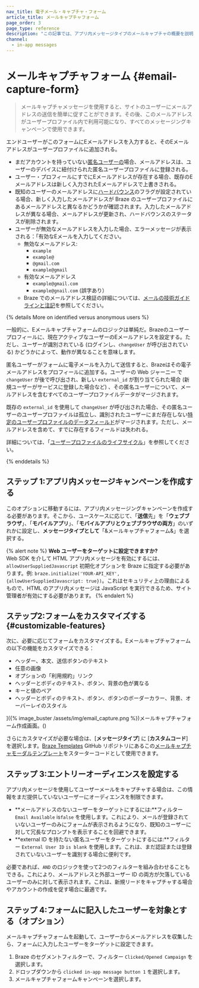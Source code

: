 ```yaml
---
nav_title: 電子メール・キャプチャ・フォーム
article_title: メールキャプチャフォーム
page_order: 3
page_type: reference
description: "この記事では、アプリ内メッセージタイプのメールキャプチャの概要を説明します。"
channel:
  - in-app messages
---
```


# メールキャプチャフォーム {#email-capture-form}

> メールキャプチャメッセージを使用すると、サイトのユーザーにメールアドレスの送信を簡単に促すことができます。その後、このメールアドレスがユーザープロファイル内で利用可能になり、すべてのメッセージングキャンペーンで使用できます。

エンドユーザーがこのフォームにEメールアドレスを入力すると、そのEメールアドレスがユーザープロファイルに追加される。

- まだアカウントを持っていない[匿名ユーザーの]({{site.baseurl}}/user_guide/data_and_analytics/user_data_collection/user_profile_lifecycle/#anonymous-user-profiles)場合、メールアドレスは、ユーザーのデバイスに紐付けられた匿名ユーザープロファイルに登録される。
- ユーザー・プロフィールにすでにEメールアドレスが存在する場合、既存のEメールアドレスは新しく入力されたEメールアドレスで上書きされる。
- 既知のユーザーのメールアドレスに[ハードバウンス]({{site.baseurl}}/help/help_articles/email/email_bounces#email-bounces)のフラグが設定されている場合、新しく入力したメールアドレスが Braze のユーザープロファイルにあるメールアドレスと異なるかどうかが確認されます。入力したメールアドレスが異なる場合、メールアドレスが更新され、ハードバウンスのステータスが削除されます。 
- ユーザーが無効なメールアドレスを入力した場合、エラーメッセージが表示される：「有効なEメールを入力してください。
    - 無効なメールアドレス: 
        - `example`
        - `example@`
        - `@gmail.com`
        - `example@gmail`
    - 有効なメールアドレス 
        - `example@gmail.com`
        - `example@gnail.com` (誤字あり）
    - Braze でのメールアドレス検証の詳細については、[メールの技術ガイドラインと注記]({{site.baseurl}}/user_guide/message_building_by_channel/email/email_setup/email_validation/)を参照してください。

{% details More on identified versus anonymous users %}

一般的に、Eメールキャプチャフォームのロジックは単純だ。Brazeのユーザープロフィールに、現在アクティブなユーザーのEメールアドレスを設定する。ただし、ユーザーが識別されている (ログインし、`changeUser` が呼び出されている) かどうかによって、動作が異なることを意味します。

匿名ユーザーがフォームに電子メールを入力して送信すると、Brazeはその電子メールアドレスをプロフィールに追加する。ユーザーの Web ジャーニー で `changeUser` が後で呼び出され、新しい `external_id` が割り当てられた場合 (新規ユーザーがサービスに登録した場合など) 、その匿名ユーザーについて、メールアドレスを含むすべてのユーザープロファイルデータがマージされます。

既存の `external_id` を使用して `changeUser` が呼び出された場合、その匿名ユーザーのユーザープロファイルは孤立し、識別されたユーザーにまだ存在しない[特定のユーザープロファイルのデータフィールド]({{site.baseurl}}/api/endpoints/user_data/post_users_merge/#merge_updates-behavior)がマージされます。ただし、メールアドレスを含めて、すでに存在するフィールドは失われる。

詳細については、「[ユーザープロファイルのライフサイクル]({{site.baseurl}}/user_guide/data/user_data_collection/user_profile_lifecycle/)」を参照してください。

{% enddetails %}

## ステップ 1:アプリ内メッセージキャンペーンを作成する

このオプションに移動するには、アプリ内メッセージングキャンペーンを作成する必要があります。そこから、ユースケースに応じて、「**送信**先」を「**ウェブブラウザ**」、「**モバイルアプリ**」、「**モバイルアプリとウェブブラウザの両方**」のいずれかに設定し、**メッセージタイプとして**「&メールキャプチャフォーム&」を選択する。

{% alert note %}
**Web ユーザーをターゲットに設定できますか?**<br>Web SDK を介して HTML アプリ内メッセージを有効にするには、`allowUserSuppliedJavascript` 初期化オプションを Braze に指定する必要があります。例: `braze.initialize('YOUR-API_KEY', {allowUserSuppliedJavascript: true})`。これはセキュリティ上の理由によるもので、HTML のアプリ内メッセージは JavaScript を実行できるため、サイト管理者が有効にする必要があります。
{% endalert %}

## ステップ2:フォームをカスタマイズする {#customizable-features}

次に、必要に応じてフォームをカスタマイズする。Eメールキャプチャフォームの以下の機能をカスタマイズできる：

- ヘッダー、本文、送信ボタンのテキスト
- 任意の画像
- オプションの「利用規約」リンク
- ヘッダーとボディのテキスト、ボタン、背景の色が異なる
- キーと値のペア
- ヘッダーとボディのテキスト、ボタン、ボタンのボーダーカラー、背景、オーバーレイのスタイル

]({% image_buster /assets/img/email_capture.png %})メールキャプチャフォーム作成画面。()

さらにカスタマイズが必要な場合は、[**メッセージタイプ**] に [**カスタムコード**] を選択します。[Braze Templates](https://github.com/braze-inc/in-app-message-templates/tree/master/braze-templates) GitHub リポジトリにあるこの[メールキャプチャモーダルテンプレート](https://github.com/braze-inc/in-app-message-templates/tree/master/braze-templates/5-email-capture-modal)をスターターコードとして使用できます。

## ステップ 3:エントリーオーディエンスを設定する

アプリ内メッセージを使用してユーザーメールをキャプチャする場合は、この情報をまだ提供していないユーザーにオーディエンスを制限できます。

- **メールアドレスのないユーザーをターゲットにするには:**フィルター `Email Available` is`false` を使用します。これにより、メールが登録されていないユーザーのみにフォームが表示されるようになり、既知のユーザーに対して冗長なプロンプトを表示することを回避できます。
- **external ID を持たない匿名ユーザーをターゲットにするには:**フィルター `External User ID` `is blank` を使用します。これは、まだ認証または登録されていないユーザーを識別する場合に便利です。

必要であれば、`AND` のロジックを使って2つのフィルターを組み合わせることもできる。これにより、メールアドレスと外部ユーザー ID の両方が欠落しているユーザーのみに対して表示されます。これは、新規リードをキャプチャする場合やアカウントの作成を促す場合に最適です。

## ステップ 4:フォームに記入したユーザーを対象とする（オプション）

メールキャプチャフォームを起動して、ユーザーからメールアドレスを収集したら、フォームに入力したユーザーをターゲットに設定できます。

1. Braze のセグメントフィルターで、フィルター `Clicked/Opened Campaign` を選択します。 
2. ドロップダウンから `clicked in-app message button 1` を選択します。
3. メールキャプチャフォームキャンペーンを選択します。

